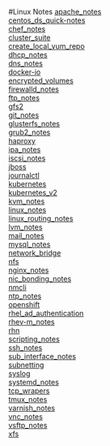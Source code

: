 #Linux Notes
[apache_notes](apache_notes.md)<br />
[centos_ds_quick-notes](centos_ds_quick-notes.md)<br />
[chef_notes](chef_notes.md)<br />
[cluster_suite](cluster_suite.md)<br />
[create_local_yum_repo](create_local_yum_repo.md)<br />
[dhcp_notes](dhcp_notes.md)<br />
[dns_notes](dns_notes.md)<br />
[docker-io](docker-io.md)<br />
[encrypted_volumes](encrypted_volumes.md)<br />
[firewalld_notes](firewalld_notes.md)<br />
[ftp_notes](ftp_notes.md)<br />
[gfs2](gfs2.md)<br />
[git_notes](git_notes.md)<br />
[glusterfs_notes](glusterfs_notes.md)<br />
[grub2_notes](grub2_notes.md)<br />
[haproxy](haproxy.md)<br />
[ipa_notes](ipa_notes.md)<br />
[iscsi_notes](iscsi_notes.md)<br />
[jboss](jboss.md)<br />
[journalctl](journalctl.md)<br />
[kubernetes](kubernetes.md)<br />
[kubernetes_v2](kubernetes_v2.md)<br />
[kvm_notes](kvm_notes.md)<br />
[linux_notes](linux_notes.md)<br />
[linux_routing_notes](linux_routing_notes.md)<br />
[lvm_notes](lvm_notes.md)<br />
[mail_notes](mail_notes.md)<br />
[mysql_notes](mysql_notes.md)<br />
[network_bridge](network_bridge.md)<br />
[nfs](nfs.md)<br />
[nginx_notes](nginx_notes.md)<br />
[nic_bonding_notes](nic_bonding_notes.md)<br />
[nmcli](nmcli.md)<br />
[ntp_notes](ntp_notes.md)<br />
[openshift](openshift.md)<br />
[rhel_ad_authentication](rhel_ad_authentication.md)<br />
[rhev-m_notes](rhev-m_notes.md)<br />
[rhn](rhn.md)<br />
[scripting_notes](scripting_notes.md)<br />
[ssh_notes](ssh_notes.md)<br />
[sub_interface_notes](sub_interface_notes.md)<br />
[subnetting](subnetting.md)<br />
[syslog](syslog.md)<br />
[systemd_notes](systemd_notes.md)<br />
[tcp_wrapers](tcp_wrapers.md)<br />
[tmux_notes](tmux_notes.md)<br />
[varnish_notes](varnish_notes.md)<br />
[vnc_notes](vnc_notes.md)<br />
[vsftp_notes](vsftp_notes.md)<br />
[xfs](xfs.md)<br />
